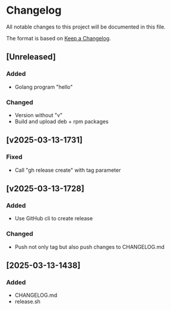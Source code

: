 # Changelog

All notable changes to this project will be documented in this file.

The format is based on [Keep a Changelog](https://keepachangelog.com/en/1.1.0/).

## [Unreleased]

### Added

- Golang program "hello"

### Changed

- Version without "v"
- Build and upload deb + rpm packages

## [v2025-03-13-1731]

### Fixed

- Call "gh release create" with tag parameter

## [v2025-03-13-1728]

### Added

- Use GitHub cli to create release

### Changed

- Push not only tag but also push changes to CHANGELOG.md

## [2025-03-13-1438]

### Added

- CHANGELOG.md
- release.sh
